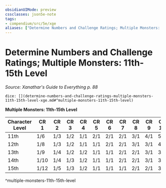 ```yaml
---
obsidianUIMode: preview
cssclasses: json5e-note
tags:
- compendium/src/5e/xge
aliases: ["Determine Numbers and Challenge Ratings; Multiple Monsters: 11th-15th Level"]
---
```

# Determine Numbers and Challenge Ratings; Multiple Monsters: 11th-15th Level
*Source: Xanathar's Guide to Everything p. 88* 

`dice: [](determine-numbers-and-challenge-ratings-multiple-monsters-11th-15th-level-xge.md#^multiple-monsters-11th-15th-level)`

**Multiple Monsters: 11th-15th Level**

| Character Level | CR 1 | CR 2 | CR 3 | CR 4 | CR 5 | CR 6 | CR 7 | CR 8 | CR 9 | CR 10 | CR 11 | CR 12 | CR 13 | CR 14 | CR 15 |
|-----------------|------|------|------|------|------|------|------|------|------|-------|-------|-------|-------|-------|-------|
| 11th | 1/6 | 1/3 | 1/2 | 1/1 | 2/1 | 2/1 | 2/1 | 3/1 | 4/1 | 5/1 | 6/1 | — | — | — | — |
| 12th | 1/8 | 1/3 | 1/2 | 1/1 | 1/1 | 2/1 | 2/1 | 3/1 | 3/1 | 4/1 | 5/1 | 6/1 | — | — | — |
| 13th | 1/9 | 1/4 | 1/2 | 1/2 | 1/1 | 1/1 | 2/1 | 2/1 | 3/1 | 3/1 | 4/1 | 5/1 | 6/1 | — | — |
| 14th | 1/10 | 1/4 | 1/3 | 1/2 | 1/1 | 1/1 | 2/1 | 2/1 | 3/1 | 3/1 | 4/1 | 4/1 | 5/1 | 6/1 | — |
| 15th | 1/12 | 1/5 | 1/3 | 1/2 | 1/1 | 1/1 | 1/1 | 2/1 | 2/1 | 3/1 | 3/1 | 4/1 | 5/1 | 5/1 | 6/1 |
^multiple-monsters-11th-15th-level